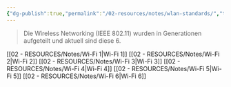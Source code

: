 ```yaml
---
{"dg-publish":true,"permalink":"/02-resources/notes/wlan-standards/","tags":["netzwerk/wifi"]}
---
```


>Die Wireless Networking (IEEE 802.11) wurden in Generationen aufgeteilt und aktuell sind diese 6.

[[02 - RESOURCES/Notes/Wi-Fi 1\|Wi-Fi 1]]
[[02 - RESOURCES/Notes/Wi-Fi 2\|Wi-Fi 2]]
[[02 - RESOURCES/Notes/Wi-Fi 3\|Wi-Fi 3]]
[[02 - RESOURCES/Notes/Wi-Fi 4\|Wi-Fi 4]]
[[02 - RESOURCES/Notes/Wi-Fi 5\|Wi-Fi 5]]
[[02 - RESOURCES/Notes/Wi-Fi 6\|Wi-Fi 6]]